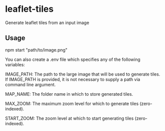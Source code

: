 # leaflet-tiles
Generate leaflet tiles from an input image

## Usage

npm start "path/to/image.png"

You can also create a .env file which specifies any of the following variables:

IMAGE_PATH: The path to the large image that will be used to generate tiles. If IMAGE_PATH is provided, it is not necessary to supply a path via command line argument.

MAP_NAME: The folder name in which to store generated tiles.

MAX_ZOOM: The maximum zoom level for which to generate tiles (zero-indexed).

START_ZOOM: The zoom level at which to start generating tiles (zero-indexed).